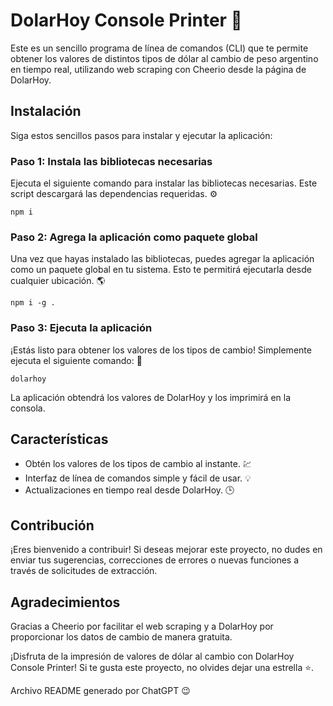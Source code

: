 # DolarHoy Console Printer 🚀

Este es un sencillo programa de línea de comandos (CLI) que te permite obtener los valores de distintos tipos de dólar al cambio de peso argentino en tiempo real, utilizando web scraping con Cheerio desde la página de DolarHoy.

## Instalación

Siga estos sencillos pasos para instalar y ejecutar la aplicación:

### Paso 1: Instala las bibliotecas necesarias

Ejecuta el siguiente comando para instalar las bibliotecas necesarias. Este script descargará las dependencias requeridas. ⚙️

```
npm i
```

### Paso 2: Agrega la aplicación como paquete global

Una vez que hayas instalado las bibliotecas, puedes agregar la aplicación como un paquete global en tu sistema. Esto te permitirá ejecutarla desde cualquier ubicación. 🌎

```
npm i -g .
```

### Paso 3: Ejecuta la aplicación

¡Estás listo para obtener los valores de los tipos de cambio! Simplemente ejecuta el siguiente comando: 🚀

```
dolarhoy
```

La aplicación obtendrá los valores de DolarHoy y los imprimirá en la consola.

## Características

- Obtén los valores de los tipos de cambio al instante. 💹
- Interfaz de línea de comandos simple y fácil de usar. 💡
- Actualizaciones en tiempo real desde DolarHoy. 🕒

## Contribución

¡Eres bienvenido a contribuir! Si deseas mejorar este proyecto, no dudes en enviar tus sugerencias, correcciones de errores o nuevas funciones a través de solicitudes de extracción.

## Agradecimientos

Gracias a Cheerio por facilitar el web scraping y a DolarHoy por proporcionar los datos de cambio de manera gratuita.

¡Disfruta de la impresión de valores de dólar al cambio con DolarHoy Console Printer! Si te gusta este proyecto, no olvides dejar una estrella ⭐.

Archivo README generado por ChatGPT 😉

